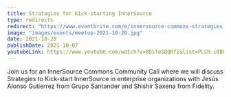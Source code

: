```yaml
---
title: Strategies for Kick-starting InnerSource
type: redirects
redirect: "https://www.eventbrite.com/e/innersource-commons-strategies-for-kick-starting-innersource-tickets-184945435777"
image: "images/events/meetup-2021-10-20.jpg"
date: 2021-10-20
publishDate: 2021-10-07
youtubeLink: https://www.youtube.com/watch?v=8DifoSQQRfI&list=PLCH-i0B0otNR90HDn8D9PsnQNE1r3JiUE
---
```


Join us for an InnerSource Commons Community Call where we will discuss Strategies to Kick-start InnerSource in enterprise organizations with Jesús Alonso Gutierrez from Grupo Santander and Shishir Saxena from Fidelity.
